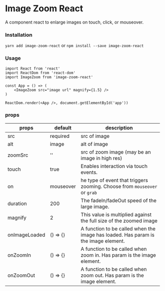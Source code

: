 # Image Zoom React
A component react to enlarge images on touch, click, or mouseover.
### Installation
`yarn add image-zoom-react` or `npm install --save image-zoom-react`
### Usage
```
import React from 'react'
import ReactDom from 'react-dom'
import ImageZoom from 'image-zoom-react'

const App = () => (
    <ImageZoom src="image url" magnify={1.5} />
)

ReactDom.render(<App />, document.getElementById('app'))
```
### props
| props          | default     |  description                                                                        |
|----------------|-------------|-------------------------------------------------------------------------------------|
|   src          |  required   | src of image                                                                        |
|   alt          |  image      | alt of image                                                                        |
| zoomSrc        |  ''         | src of zoom image (may be an image in high res)                                     |
| touch          |  true       | Enables interaction via touch events.                                               |
| on             |  mouseover  | he type of event that triggers zooming. Choose from `mouseover` or `grab`           |
| duration       |  200        | The fadeIn/fadeOut speed of the large image.                                        |
| magnify        |  2          | This value is multiplied against the full size of the zoomed image                  |
| onImageLoaded  |  () => {}   | A function to be called when the image has loaded. Has param is the image element.  |
| onZoomIn       |  () => {}   | A function to be called when zoom in. Has param is the image element.               |
| onZoomOut      |  () => {}   | A function to be called when zoom out. Has param is the image element.              |
